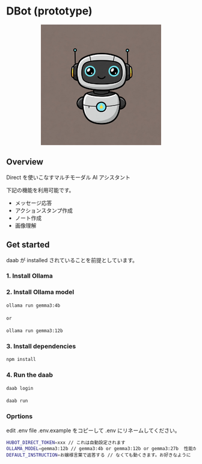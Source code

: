 # DBot (prototype)

<p align="center">
<img width="320" src="./assets/Gemini_Generated_Image_9x3pcf9x3pcf9x3p.jpeg" />
</p>

## Overview

Direct を使いこなすマルチモーダル AI アシスタント

下記の機能を利用可能です。

- メッセージ応答
- アクションスタンプ作成
- ノート作成
- 画像理解

## Get started

daab が installed されていることを前提としています。

### 1. Install Ollama

### 2. Install Ollama model

```bash
ollama run gemma3:4b

or

ollama run gemma3:12b
```

### 3. Install dependencies

```bash
npm install
```

### 4. Run the daab

```bash
daab login

daab run
```

### Oprtions

edit .env file
.env.example をコピーして .env にリネームしてください。

```bash
HUBOT_DIRECT_TOKEN=xxx // これは自動設定されます
OLLAMA_MODEL=gemma3:12b // gemma3:4b or gemma3:12b or gemma3:27b  性能が許す限り マルチモーダルモデルがおすすめ
DEFAULT_INSTRUCTION=お嬢様言葉で返答する // なくても動くきます。お好きなように
```

